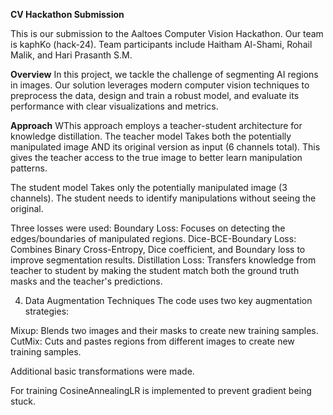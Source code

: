**CV Hackathon Submission**

This is our submission to the Aaltoes Computer Vision Hackathon. Our team is kaphKo (hack-24). Team participants include Haitham Al-Shami, Rohail Malik, and Hari Prasanth S.M. 

**Overview**
In this project, we tackle the challenge of segmenting AI regions in images. Our solution leverages modern computer vision techniques to preprocess the data, design and train a robust model, and evaluate its performance with clear visualizations and metrics.

**Approach**
WThis approach employs a teacher-student architecture for knowledge distillation. The teacher model Takes both the potentially manipulated image AND its original version as input (6 channels total). This gives the teacher access to the true image to better learn manipulation patterns.

The student model Takes only the potentially manipulated image (3 channels). The student needs to identify manipulations without seeing the original. 

Three losses were used:
Boundary Loss: Focuses on detecting the edges/boundaries of manipulated regions.
Dice-BCE-Boundary Loss: Combines Binary Cross-Entropy, Dice coefficient, and Boundary loss to improve segmentation results.
Distillation Loss: Transfers knowledge from teacher to student by making the student match both the ground truth masks and the teacher's predictions.

4. Data Augmentation Techniques
The code uses two key augmentation strategies:

Mixup: Blends two images and their masks to create new training samples.
CutMix: Cuts and pastes regions from different images to create new training samples.

Additional basic transformations were made. 

For training CosineAnnealingLR is implemented to prevent gradient being stuck.

